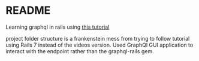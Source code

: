 # README

Learning graphql in rails using [this tutorial](https://www.youtube.com/watch?v=kSlJH3hrV58)

project folder structure is a frankenstein mess from trying to follow tutorial using
Rails 7 instead of the videos version. Used GraphQl GUI application to interact with
the endpoint rather than the graphql-rails gem.

